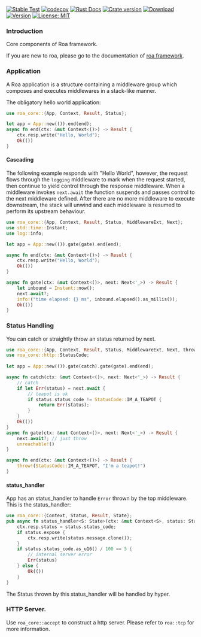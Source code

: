 [![Stable Test](https://github.com/Hexilee/roa/workflows/Stable%20Test/badge.svg)](https://github.com/Hexilee/roa/actions)
[![codecov](https://codecov.io/gh/Hexilee/roa/branch/master/graph/badge.svg)](https://codecov.io/gh/Hexilee/roa)
[![Rust Docs](https://docs.rs/roa-core/badge.svg)](https://docs.rs/roa-core)
[![Crate version](https://img.shields.io/crates/v/roa-core.svg)](https://crates.io/crates/roa-core)
[![Download](https://img.shields.io/crates/d/roa-core.svg)](https://crates.io/crates/roa-core)
[![Version](https://img.shields.io/badge/rustc-1.40+-lightgray.svg)](https://blog.rust-lang.org/2019/12/19/Rust-1.40.0.html)
[![License: MIT](https://img.shields.io/badge/License-MIT-yellow.svg)](https://github.com/Hexilee/roa/blob/master/LICENSE)

### Introduction

Core components of Roa framework.

If you are new to roa, please go to the documentation of [roa framework](https://docs.rs/roa).

### Application

A Roa application is a structure containing a middleware group which composes and executes middlewares in a stack-like manner.

The obligatory hello world application:

```rust
use roa_core::{App, Context, Result, Status};

let app = App::new(()).end(end);
async fn end(ctx: &mut Context<()>) -> Result {
    ctx.resp.write("Hello, World");
    Ok(())
}
```

#### Cascading

The following example responds with "Hello World", however, the request flows through
the `logging` middleware to mark when the request started, then continue
to yield control through the response middleware. When a middleware invokes `next.await`
the function suspends and passes control to the next middleware defined. After there are no more
middleware to execute downstream, the stack will unwind and each middleware is resumed to perform
its upstream behaviour.

```rust
use roa_core::{App, Context, Result, Status, MiddlewareExt, Next};
use std::time::Instant;
use log::info;

let app = App::new(()).gate(gate).end(end);

async fn end(ctx: &mut Context<()>) -> Result {
    ctx.resp.write("Hello, World");
    Ok(())
}

async fn gate(ctx: &mut Context<()>, next: Next<'_>) -> Result {
    let inbound = Instant::now();
    next.await?;
    info!("time elapsed: {} ms", inbound.elapsed().as_millis());
    Ok(())
}
```

### Status Handling

You can catch or straightly throw an status returned by next.

```rust
use roa_core::{App, Context, Result, Status, MiddlewareExt, Next, throw};
use roa_core::http::StatusCode;
        
let app = App::new(()).gate(catch).gate(gate).end(end);

async fn catch(ctx: &mut Context<()>, next: Next<'_>) -> Result {
    // catch
    if let Err(status) = next.await {
        // teapot is ok
        if status.status_code != StatusCode::IM_A_TEAPOT {
            return Err(status);
        }
    }
    Ok(())
}
async fn gate(ctx: &mut Context<()>, next: Next<'_>) -> Result {
    next.await?; // just throw
    unreachable!()
}

async fn end(ctx: &mut Context<()>) -> Result {
    throw!(StatusCode::IM_A_TEAPOT, "I'm a teapot!")
}
```

#### status_handler
App has an status_handler to handle `Error` thrown by the top middleware.
This is the status_handler:

```rust
use roa_core::{Context, Status, Result, State};
pub async fn status_handler<S: State>(ctx: &mut Context<S>, status: Status) -> Result {
    ctx.resp.status = status.status_code;
    if status.expose {
        ctx.resp.write(status.message.clone());
    }
    if status.status_code.as_u16() / 100 == 5 {
        // internal server error
        Err(status)
    } else {
        Ok(())
    }
}
```

The Status thrown by this status_handler will be handled by hyper.

### HTTP Server.

Use `roa_core::accept` to construct a http server.
Please refer to `roa::tcp` for more information.